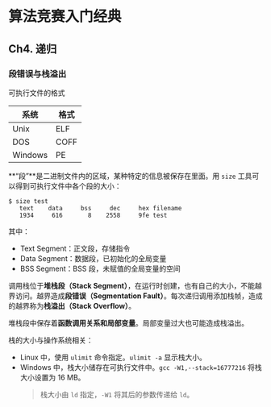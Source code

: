# 算法竞赛入门经典

## Ch4. 递归

### 段错误与栈溢出

可执行文件的格式

| 系统    | 格式 |
| ------- | ---- |
| Unix    | ELF  |
| DOS     | COFF |
| Windows | PE   |

**“段”**是二进制文件内的区域，某种特定的信息被保存在里面。用 `size` 工具可以得到可执行文件中各个段的大小：

```
$ size test
   text    data     bss     dec     hex filename
   1934     616       8    2558     9fe test
```

其中：

- Text Segment：正文段，存储指令
- Data Segment：数据段，已初始化的全局变量
- BSS Segment：BSS 段，未赋值的全局变量的空间

调用栈位于**堆栈段（Stack Segment）**，在运行时创建，也有自己的大小，不能越界访问。越界造成**段错误（Segmentation Fault）**。每次递归调用添加栈帧，造成的越界称为**栈溢出（Stack Overflow）**。

堆栈段中保存着**函数调用关系和局部变量**。局部变量过大也可能造成栈溢出。

栈的大小与操作系统相关：

- Linux 中，使用 `ulimit` 命令指定。`ulimit -a` 显示栈大小。
- Windows 中，栈大小储存在可执行文件中。`gcc -W1,--stack=16777216` 将栈大小设置为 16 MB。
    > 栈大小由 `ld` 指定，`-W1` 将其后的参数传递给 `ld`。


